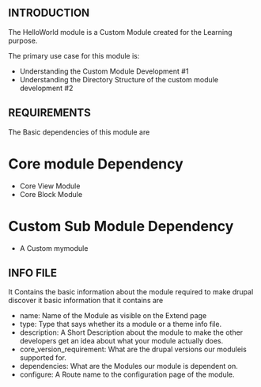 ## INTRODUCTION

The HelloWorld module is a Custom Module created for the Learning purpose.

The primary use case for this module is:

- Understanding the Custom Module Development #1
- Understanding the Directory Structure of the custom module development #2

## REQUIREMENTS

The Basic dependencies of this module are
# Core module Dependency
- Core View Module
- Core Block Module
# Custom Sub Module Dependency
- A Custom mymodule

## INFO FILE

It Contains the basic information about the module required to make drupal discover it
basic information that it contains are

- name: Name of the Module as visible on the Extend page
- type: Type that says whether its a module or a theme info file.
- description: A Short Description about the module to make the other developers get an idea about what your module actually does.
- core_version_requirement: What are the drupal versions our moduleis supported for.
- dependencies: What are the Modules our module is dependent on.
- configure: A Route name to the configuration page of the module. 





